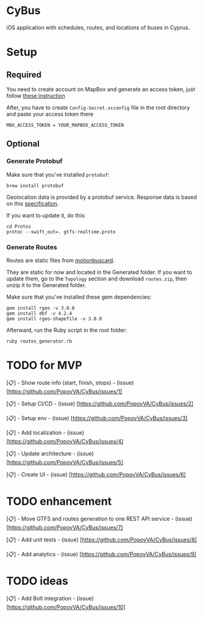 
# CyBus
iOS application with schedules, routes, and locations of buses in Cyprus.

# Setup

## Required

You need to create account on MapBox and generate an access token, just follow [these instruction](https://docs.mapbox.com/ios/navigation/guides/get-started/install/#step-2-create-a-secret-token)

After, you have to create `Config-Secret.xcconfig` file in the root directory and paste your access token there

```
MBX_ACCESS_TOKEN = YOUR_MAPBOX_ACCESS_TOKEN
```


## Optional

### Generate Protobuf
Make sure that you've installed `protobuf`:
```
brew install protobuf
```

Geolocation data is provided by a protobuf service. Response data is based on this [specification](https://github.com/google/transit/blob/master/gtfs-realtime/proto/gtfs-realtime.proto).

If you want to update it, do this:
```
cd Protos
protoc --swift_out=. gtfs-realtime.proto
```

### Generate Routes
Routes are static files from [motionbuscard](https://motionbuscard.org.cy/opendata).

They are static for now and located in the Generated folder. If you want to update them, go to the `Topology` section and download `routes.zip`, then unzip it to the Generated folder.

Make sure that you've installed these gem dependencies:
```
gem install rgeo -v 3.0.0
gem install dbf -v 4.2.4
gem install rgeo-shapefile -v 3.0.0
```

Afterward, run the Ruby script in the root folder:
```
ruby routes_generator.rb
```

# TODO for MVP

[📋] - Show route info (start, finish, stops) - (issue) [https://github.com/PopovVA/CyBus/issues/1]

[📋] - Setup CI/CD - (issue) [https://github.com/PopovVA/CyBus/issues/2]

[📋] - Setup env - (issue) [https://github.com/PopovVA/CyBus/issues/3]

[📋] - Add localization - (issue) [https://github.com/PopovVA/CyBus/issues/4]

[📋] - Update architecture - (issue) [https://github.com/PopovVA/CyBus/issues/5]

[📋] - Create UI - (issue) [https://github.com/PopovVA/CyBus/issues/6]

# TODO enhancement

[📋] - Move GTFS and routes generation to one REST API service - (issue) [https://github.com/PopovVA/CyBus/issues/7]

[📋] - Add unit tests - (issue) [https://github.com/PopovVA/CyBus/issues/8]

[📋] - Add analytics - (issue) [https://github.com/PopovVA/CyBus/issues/9]

# TODO ideas

[📋] - Add Bolt integration - (issue) [https://github.com/PopovVA/CyBus/issues/10]
